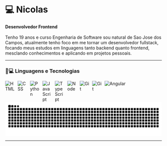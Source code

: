 # 💻 Nicolas

**Desenvolvedor Frontend**
<br></br>
Tenho 19 anos e curso Engenharia de Software sou natural de Sao Jose dos Campos, atualmente tenho foco em me tornar um desenvolvedor fullstack, focando meus estudos em linguagens tanto backend quanto frontend, mesclando conhecimentos e aplicando em projetos pessoais.

---

### 🤖💻 Linguagens e Tecnologias

<img 
    align="left" 
    alt="HTML"
    title="HTML" 
    width="30px" 
    style="padding-right: 10px;" 
    src="https://cdn.jsdelivr.net/gh/devicons/devicon@latest/icons/html5/html5-original.svg" 
/>

<img 
    align="left" 
    alt="CSS" 
    title="CSS"
    width="30px" 
    style="padding-right: 10px;" 
    src="https://cdn.jsdelivr.net/gh/devicons/devicon@latest/icons/css3/css3-original.svg" 
/>

<img 
    align="left" 
    alt="Python" 
    title="Python"
    width="30px" 
    style="padding-right: 10px;" 
    src="https://cdn.jsdelivr.net/gh/devicons/devicon@latest/icons/python/python-original.svg" 
/>

<img 
    align="left" 
    alt="JavaScript" 
    title="JavaScript"
    width="30px" 
    style="padding-right: 10px;" 
    src="https://cdn.jsdelivr.net/gh/devicons/devicon@latest/icons/javascript/javascript-original.svg" 
/>

<img 
    align="left" 
    alt="TypeScript"
    title="TypeScript" 
    width="30px" 
    style="padding-right: 10px;" 
    src="https://cdn.jsdelivr.net/gh/devicons/devicon@latest/icons/typescript/typescript-original.svg" 
/>

<img 
    align="left" 
    alt="Node" 
    title="Node"
    width="30px" 
    style="padding-right: 10px;"
src="https://cdn.jsdelivr.net/gh/devicons/devicon@latest/icons/nodejs/nodejs-original-wordmark.svg"
/>

<img 
    align="left" 
    alt="Git" 
    title="Git"
    width="30px" 
    style="padding-right: 10px;" 
    src="https://cdn.jsdelivr.net/gh/devicons/devicon@latest/icons/git/git-original.svg" 
/>

<img 
    align="left" 
    alt="Git" 
    title="Git"
    width="30px" 
    style="padding-right: 10px;"    
src="https://cdn.jsdelivr.net/gh/devicons/devicon@latest/icons/github/github-original.svg" />

<img
    aling="left"
    alt="Angular"
    title="Angular"
    width="30px"
    style="padding-rigth: 10px;"
    src="https://cdn.jsdelivr.net/gh/devicons/devicon@latest/icons/angular/angular-original.svg" />
          
<p>


<picture align="center">
  <source media="(prefers-color-scheme: dark)" srcset="https://raw.githubusercontent.com/AlmeidaSNicolas/AlmeidaSNicolas/output/github-contribution-grid-snake-dark.svg">
  <source media="(prefers-color-scheme: light)" srcset="https://raw.githubusercontent.com/AlmeidaSNicolas/AlmeidaSNicolas/output/github-contribution-grid-snake-dark.svg">
  <img align="center" alt="github contribution grid snake animation" src="https://raw.githubusercontent.com/AlmeidaSNicolas/AlmeidaSNicolas/output/github-contribution-grid-snake.svg">
</picture>


<hr>






<br></br>


